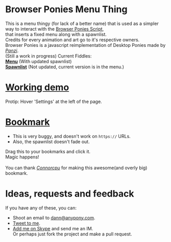 Browser Ponies Menu Thing
===================

This is a menu thingy (for lack of a better name) that is used as a simpler way to interact with the [Browser Ponies Script](http://panzi.github.com/Browser-Ponies/),<br>
that inserts a fixed menu along with a spawnlist.<br>
Credits for every animation and art go to it's respective owners.<br>
Browser Ponies is a javascript reimplementation of Desktop Ponies made by [_Panzi_](//github.com/Panzi).<br>
(Still a work in progress)
Current Fiddles: 
<br>
[**Menu**](http://jsfiddle.net/Dann/YFRtm/) (With updated spawnlist)<br>
[**Spawnlist**](http://jsfiddle.net/Dann/sBPhP/) (Not updated, current version is in the menu.)

[Working demo](http://dannbrony.github.com/Browser-Ponies-Menu/)
===================
Protip: Hover 'Settings' at the left of the page.<br>

[Bookmark](https://dl.dropbox.com/u/47432776/cloudsdale/AddSettings.html)
===================
* This is very buggy, and doesn't work on `https://` URLs.
* Also, the spawnlist doesn't fade out.<br>

Drag this to your bookmarks and click it.<br>
Magic happens!<br><br>
You can thank [_Connorcpu_](https://connorcpu.net/) for making this awesome(and overly big) bookmark.

Ideas, requests and feedback
===================
If you have any of these, you can:
* Shoot an email to [dann@anypony.com](mailto:dann@anypony.com).
* [Tweet to me](https://twitter.com/Dann404).
* [Add me on Skype](skype:*yellowwinds?add) and send me an IM.<br>
Or perhaps just fork the project and make a pull request.
